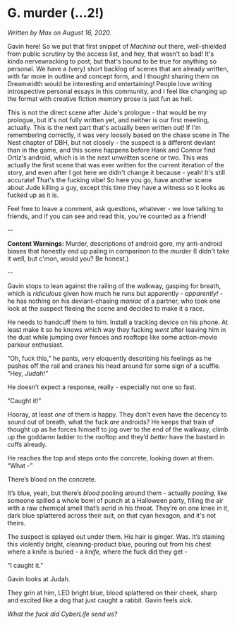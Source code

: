 # G. murder (...2!)

<p><i>Written by Max on August 16, 2020.</i></p>

<p>Gavin here! So we put that first snippet of <i>Machina</i> out there, well-shielded from public scrutiny by the access list, and hey, that wasn't so bad! It's kinda nervewracking to post, but that's bound to be true for anything so personal. We have a (very) short backlog of scenes that are already written, with far more in outline and concept form, and I thought sharing them on Dreamwidth would be interesting and entertaining! People love writing introspective personal essays in this community, and I feel like changing up the format with creative fiction memory prose is just fun as hell.</p>  

<p>This is not the direct scene after Jude's prologue - that would be my prologue, but it's not fully written yet, and neither is our first meeting, actually. This is the next part that's actually been written out! If I'm remembering correctly, it was very loosely based on the chase scene in The Nest chapter of DBH, but not closely - the suspect is a different deviant than in the game, and this scene happens before Hank and Connor find Ortiz's android, which is in the next unwritten scene or two. This was actually the first scene that was ever written for the current iteration of the story, and even after I got here we didn't change it because - yeah! It's still accurate! That's the fucking vibe! So here you go, have another scene about Jude killing a guy, except this time they have a witness so it looks as fucked up as it is.</p>  

<p>Feel free to leave a comment, ask questions, whatever - we love talking to friends, and if you can see and read this, you're counted as a friend!</p>  

<p>--</p> 

<p><b>Content Warnings:</b> Murder, descriptions of android gore, my anti-android biases that honestly end up paling in comparison to the <i>murder</i> (I didn't take it well, but c'mon, would you? Be honest.)</p>  

<p>--</p>  

<p>Gavin stops to lean against the railing of the walkway, gasping for breath, which is <i>ridiculous</i> given how much he runs but apparently - <i>apparently!</i> - he has nothing on his deviant-chasing <i>maniac</i> of a partner, who took one look at the suspect fleeing the scene and decided to make it a race.</p>  

<p>He needs to handcuff them to him. Install a tracking device on his phone. At least make it so he knows which way they fucking <i>went</i> after leaving him in the dust while jumping over fences and rooftops like some action-movie parkour enthusiast.</p>  

<p>&ldquo;Oh, fuck this,&rdquo; he pants, very eloquently describing his feelings as he pushes off the rail and cranes his head around for some sign of a scuffle. &ldquo;Hey, <i>Judah!&rdquo;</i></p>  

<p>He doesn&rsquo;t expect a response, really - especially not one so fast.</p>  

<p>&ldquo;Caught it!&rdquo;</p>  

<p>Hooray, at least <i>one</i> of them is happy. They don&rsquo;t even have the decency to sound out of breath, what the fuck <i>are</i> androids? He keeps that train of thought up as he forces himself to jog over to the end of the walkway, climb up the goddamn ladder to the rooftop and they&rsquo;d <i>better</i> have the bastard in cuffs already.</p>  

<p>He reaches the top and steps onto the concrete, looking down at them. &ldquo;What -&rdquo;</p>  

<p>There&rsquo;s blood on the concrete.</p>  

<p>It&rsquo;s blue, yeah, but there&rsquo;s <i>blood</i> pooling around them - actually <i>pooling,</i> like someone spilled a whole bowl of punch at a Halloween party, filling the air with a raw chemical smell that&rsquo;s acrid in his throat. They&rsquo;re on one knee in it, dark blue splattered across their suit, on that cyan hexagon, and it's not theirs.</p>  

<p>The suspect is splayed out under them. His hair is ginger. Was. It&rsquo;s staining this violently bright, cleaning-product blue, pouring out from his chest where a knife is buried - a <i>knife,</i> where the fuck did they get -</p>  

<p>&ldquo;I caught it.&rdquo;</p>  <p>Gavin looks at Judah.</p>  <p>They grin at him, LED bright blue, blood splattered on their cheek, sharp and excited like a dog that just caught a rabbit. Gavin feels <i>sick.</i></p>  

<p><i>What the fuck did CyberLife send us?</i></p>
